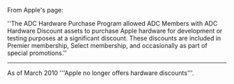 From Apple's page:

''The ADC Hardware Purchase Program allowed ADC Members with ADC Hardware Discount assets to purchase Apple hardware for development or testing purposes at a significant discount. These discounts are included in Premier membership, Select membership, and occasionally as part of special promotions.''

----
As of March 2010 '''Apple no longer offers hardware discounts'''.
